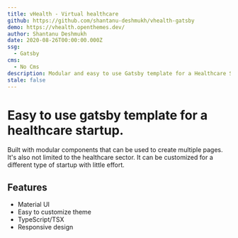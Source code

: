 ```yaml
---
title: vHealth - Virtual healthcare
github: https://github.com/shantanu-deshmukh/vhealth-gatsby
demo: https://vhealth.openthemes.dev/
author: Shantanu Deshmukh
date: 2020-08-26T00:00:00.000Z
ssg:
  - Gatsby
cms:
  - No Cms
description: Modular and easy to use Gatsby template for a Healthcare Startup.
stale: false
---
```


# Easy to use gatsby template for a healthcare startup.

Built with modular components that can be used to create multiple pages. It's also not limited to the healthcare sector. It can be customized for a different type of startup with little effort.

## Features

- Material UI
- Easy to customize theme
- TypeScript/TSX
- Responsive design
